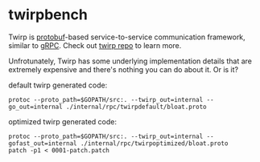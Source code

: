 # twirpbench

Twirp is [protobuf](https://developers.google.com/protocol-buffers/docs/proto3)-based service-to-service communication framework, similar to [gRPC](http://www.grpc.io/).
Check out [twirp repo](https://github.com/twitchtv/twirp) to learn more.

Unfrotunately, Twirp has some underlying implementation details that are extremely expensive and there's nothing you can do about it.
Or is it?

default twirp generated code:
```
protoc --proto_path=$GOPATH/src:. --twirp_out=internal --go_out=internal ./internal/rpc/twirpdefault/bloat.proto
```

optimized twirp generated code:
```
protoc --proto_path=$GOPATH/src:. --twirp_out=internal --gofast_out=internal ./internal/rpc/twirpoptimized/bloat.proto
patch -p1 < 0001-patch.patch
```
